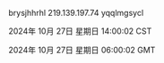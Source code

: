 brysjhhrhl 219.139.197.74 yqqlmgsycl

2024年 10月 27日 星期日 14:00:02 CST

2024年 10月 27日 星期日 06:00:02 GMT
